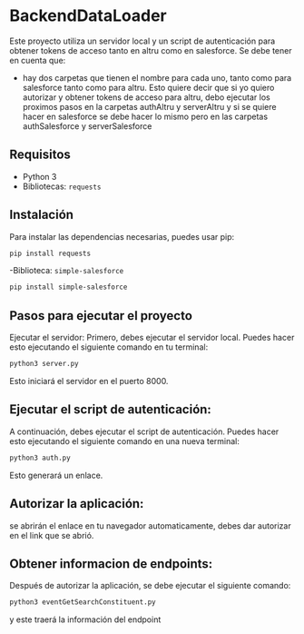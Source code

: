 # BackendDataLoader

Este proyecto utiliza un servidor local y un script de autenticación para obtener tokens de acceso tanto en altru como en salesforce. Se debe tener en cuenta que:
- hay dos carpetas que tienen el nombre para cada uno, tanto como para salesforce tanto como para altru. Esto quiere decir que si yo quiero autorizar y obtener tokens de acceso para altru, debo ejecutar los proximos pasos en la carpetas authAltru y serverAltru y si se quiere hacer en salesforce se debe hacer lo mismo pero en las carpetas authSalesforce y serverSalesforce

## Requisitos

- Python 3
- Bibliotecas: `requests`

## Instalación

Para instalar las dependencias necesarias, puedes usar pip:

```bash
pip install requests
```

-Biblioteca: `simple-salesforce`
```bash
pip install simple-salesforce
```
## Pasos para ejecutar el proyecto
Ejecutar el servidor: Primero, debes ejecutar el servidor local. Puedes hacer esto ejecutando el siguiente comando en tu terminal:

```bash
python3 server.py
```
Esto iniciará el servidor en el puerto 8000.

## Ejecutar el script de autenticación: 
A continuación, debes ejecutar el script de autenticación. Puedes hacer esto ejecutando el siguiente comando en una nueva terminal:
```bash
python3 auth.py
```
Esto generará un enlace.

## Autorizar la aplicación: 
se abrirán el enlace en tu navegador automaticamente, debes dar autorizar en el link que se abrió.
## Obtener informacion de endpoints: 
Después de autorizar la aplicación, se debe ejecutar el siguiente comando:
```bash
python3 eventGetSearchConstituent.py
```
y este traerá la información del endpoint
